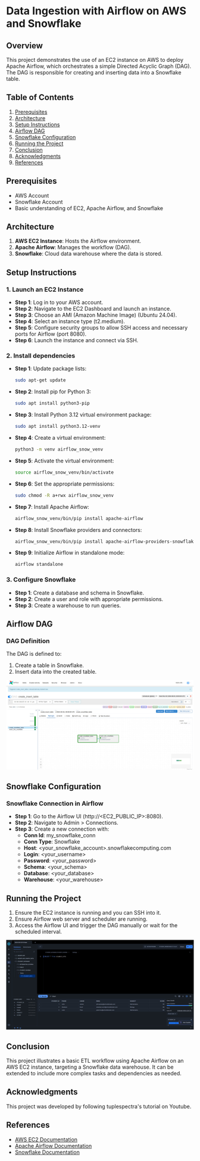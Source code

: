 # Data Ingestion with Airflow on AWS and Snowflake

## Overview

This project demonstrates the use of an EC2 instance on AWS to deploy Apache Airflow, which orchestrates a simple Directed Acyclic Graph (DAG). The DAG is responsible for creating and inserting data into a Snowflake table.

## Table of Contents

1. [Prerequisites](#prerequisites)
2. [Architecture](#architecture)
3. [Setup Instructions](#setup-instructions)
4. [Airflow DAG](#airflow-dag)
5. [Snowflake Configuration](#snowflake-configuration)
6. [Running the Project](#running-the-project)
7. [Conclusion](#conclusion)
8. [Acknowledgments](#acknowledgments)
9. [References](#references)

## Prerequisites

- AWS Account
- Snowflake Account
- Basic understanding of EC2, Apache Airflow, and Snowflake

## Architecture

1. **AWS EC2 Instance**: Hosts the Airflow environment.
2. **Apache Airflow**: Manages the workflow (DAG).
3. **Snowflake**: Cloud data warehouse where the data is stored.

## Setup Instructions

### 1. Launch an EC2 Instance

- **Step 1**: Log in to your AWS account.
- **Step 2**: Navigate to the EC2 Dashboard and launch an instance.
- **Step 3**: Choose an AMI (Amazon Machine Image) (Ubuntu 24.04).
- **Step 4**: Select an instance type (t2.medium).
- **Step 5**: Configure security groups to allow SSH access and necessary ports for Airflow (port 8080).
- **Step 6**: Launch the instance and connect via SSH.

### 2. Install dependencies

- **Step 1**: Update package lists:
  ```sh
  sudo apt-get update
  ```
- **Step 2**: Install pip for Python 3:
  ```sh
  sudo apt install python3-pip
  ```
- **Step 3**: Install Python 3.12 virtual environment package:
  ```sh
  sudo apt install python3.12-venv
  ```
- **Step 4**: Create a virtual environment:
  ```sh
  python3 -m venv airflow_snow_venv
  ```
- **Step 5**: Activate the virtual environment:
  ```sh
  source airflow_snow_venv/bin/activate
  ```
- **Step 6**: Set the appropriate permissions:
  ```sh
  sudo chmod -R a+rwx airflow_snow_venv
  ```
- **Step 7**: Install Apache Airflow:
  ```sh
  airflow_snow_venv/bin/pip install apache-airflow
  ```
- **Step 8**: Install Snowflake providers and connectors:
  ```sh
  airflow_snow_venv/bin/pip install apache-airflow-providers-snowflake snowflake-connector-python apache-snowflake-sqlalchemy
  ```
- **Step 9**: Initialize Airflow in standalone mode:
  ```sh
  airflow standalone
  ```

### 3. Configure Snowflake

- **Step 1**: Create a database and schema in Snowflake.
- **Step 2**: Create a user and role with appropriate permissions.
- **Step 3**: Create a warehouse to run queries.

## Airflow DAG

### DAG Definition

The DAG is defined to:

1. Create a table in Snowflake.
2. Insert data into the created table.

![airflow](img/airflow.jpeg)

## Snowflake Configuration

### Snowflake Connection in Airflow

- **Step 1**: Go to the Airflow UI (http://<EC2_PUBLIC_IP>:8080).
- **Step 2**: Navigate to Admin > Connections.
- **Step 3**: Create a new connection with:
  - **Conn Id**: my_snowflake_conn
  - **Conn Type**: Snowflake
  - **Host**: <your_snowflake_account>.snowflakecomputing.com
  - **Login**: <your_username>
  - **Password**: <your_password>
  - **Schema**: <your_schema>
  - **Database**: <your_database>
  - **Warehouse**: <your_warehouse>

## Running the Project

1. Ensure the EC2 instance is running and you can SSH into it.
2. Ensure Airflow web server and scheduler are running.
3. Access the Airflow UI and trigger the DAG manually or wait for the scheduled interval.

![database](img/snow.jpeg)

## Conclusion

This project illustrates a basic ETL workflow using Apache Airflow on an AWS EC2 instance, targeting a Snowflake data warehouse. It can be extended to include more complex tasks and dependencies as needed.

## Acknowledgments

This project was developed by following tuplespectra's tutorial on Youtube.

## References

- [AWS EC2 Documentation](https://docs.aws.amazon.com/ec2/)
- [Apache Airflow Documentation](https://airflow.apache.org/docs/)
- [Snowflake Documentation](https://docs.snowflake.com/)
